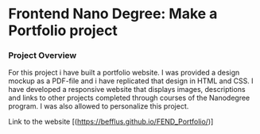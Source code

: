 # Frontend Nano Degree: Make a Portfolio project

### Project Overview


For this project i have built a portfolio website. I was provided a design mockup as a PDF-file and i have replicated that design in HTML and CSS. 
I have developed a responsive website that displays images, descriptions and links to other projects completed through courses of the Nanodegree program. 
I was also allowed to personalize this project.





Link to the website [(https://befflus.github.io/FEND_Portfolio/)]